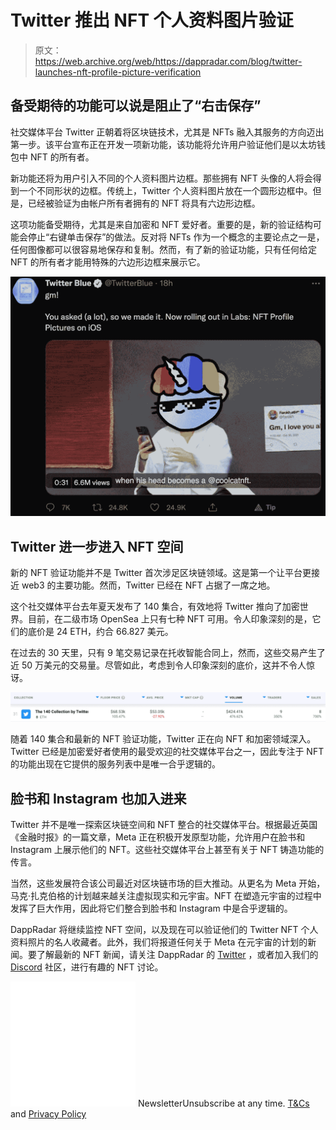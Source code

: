# Twitter 推出 NFT 个人资料图片验证

> 原文：<https://web.archive.org/web/https://dappradar.com/blog/twitter-launches-nft-profile-picture-verification>

## 备受期待的功能可以说是阻止了“右击保存”

社交媒体平台 Twitter 正朝着将区块链技术，尤其是 NFTs 融入其服务的方向迈出第一步。该平台宣布正在开发一项新功能，该功能将允许用户验证他们是以太坊钱包中 NFT 的所有者。

新功能还将为用户引入不同的个人资料图片边框。那些拥有 NFT 头像的人将会得到一个不同形状的边框。传统上，Twitter 个人资料图片放在一个圆形边框中。但是，已经被验证为由帐户所有者拥有的 NFT 将具有六边形边框。

这项功能备受期待，尤其是来自加密和 NFT 爱好者。重要的是，新的验证结构可能会停止“右键单击保存”的做法。反对将 NFTs 作为一个概念的主要论点之一是，任何图像都可以很容易地保存和复制。然而，有了新的验证功能，只有任何给定 NFT 的所有者才能用特殊的六边形边框来展示它。

![](img/663f0e09366de4deae59e4a2cc0ff106.png)

## Twitter 进一步进入 NFT 空间

新的 NFT 验证功能并不是 Twitter 首次涉足区块链领域。这是第一个让平台更接近 web3 的主要功能。然而，Twitter 已经在 NFT 占据了一席之地。

这个社交媒体平台去年夏天发布了 140 集合，有效地将 Twitter 推向了加密世界。目前，在二级市场 OpenSea 上只有七种 NFT 可用。令人印象深刻的是，它们的底价是 24 ETH，约合 66.827 美元。

在过去的 30 天里，只有 9 笔交易记录在托收智能合同上，然而，这些交易产生了近 50 万美元的交易量。尽管如此，考虑到令人印象深刻的底价，这并不令人惊讶。

![](img/c4be8f93d666548feac65abfdc1005e8.png)

随着 140 集合和最新的 NFT 验证功能，Twitter 正在向 NFT 和加密领域深入。Twitter 已经是加密爱好者使用的最受欢迎的社交媒体平台之一，因此专注于 NFT 的功能出现在它提供的服务列表中是唯一合乎逻辑的。

## 脸书和 Instagram 也加入进来

Twitter 并不是唯一探索区块链空间和 NFT 整合的社交媒体平台。根据最近英国《金融时报》的一篇文章，Meta 正在积极开发原型功能，允许用户在脸书和 Instagram 上展示他们的 NFT。这些社交媒体平台上甚至有关于 NFT 铸造功能的传言。

当然，这些发展符合该公司最近对区块链市场的巨大推动。从更名为 Meta 开始，马克·扎克伯格的计划越来越关注虚拟现实和元宇宙。NFT 在塑造元宇宙的过程中发挥了巨大作用，因此将它们整合到脸书和 Instagram 中是合乎逻辑的。

DappRadar 将继续监控 NFT 空间，以及现在可以验证他们的 Twitter NFT 个人资料照片的名人收藏者。此外，我们将报道任何关于 Meta 在元宇宙的计划的新闻。要了解最新的 NFT 新闻，请关注 DappRadar 的 [Twitter](https://web.archive.org/web/20221208152755/https://twitter.com/dappradar) ，或者加入我们的 [Discord](https://web.archive.org/web/20221208152755/https://discord.gg/4ybbssrHkm) 社区，进行有趣的 NFT 讨论。

![](img/6d5a4a2d609c56e1a5771717e54ba759.png) NewsletterUnsubscribe at any time. [T&Cs](https://web.archive.org/web/20221208152755/https://dappradar.com/terms) and [Privacy Policy](https://web.archive.org/web/20221208152755/https://dappradar.com/privacy-policy)